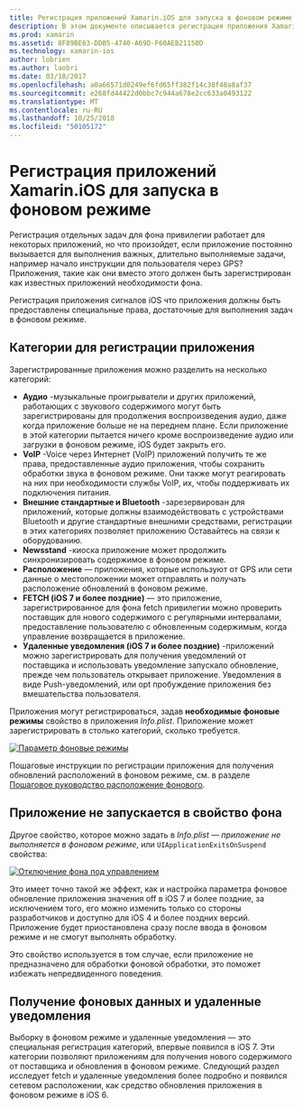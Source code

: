 ```yaml
---
title: Регистрация приложений Xamarin.iOS для запуска в фоновом режиме
description: В этом документе описывается регистрация приложения Xamarin.iOS для выполнения в фоновом режиме. В нем описывается аудио приложения, VoIP приложения, внешних стандартные и bluetooth и многое другое.
ms.prod: xamarin
ms.assetid: 8F89BE63-DDB5-4740-A69D-F60AEB21150D
ms.technology: xamarin-ios
author: lobrien
ms.author: laobri
ms.date: 03/18/2017
ms.openlocfilehash: a0a66571d0249ef6fd65ff382f14c38f48a8af37
ms.sourcegitcommit: e268fd44422d0bbc7c944a678e2cc633a0493122
ms.translationtype: MT
ms.contentlocale: ru-RU
ms.lasthandoff: 10/25/2018
ms.locfileid: "50105172"
---
```

# <a name="registering-xamarinios-apps-to-run-in-the-background"></a>Регистрация приложений Xamarin.iOS для запуска в фоновом режиме

Регистрация отдельных задач для фона привилегии работает для некоторых приложений, но что произойдет, если приложение постоянно вызывается для выполнения важных, длительно выполняемые задачи, например начало инструкции для пользователя через GPS? Приложения, такие как они вместо этого должен быть зарегистрирован как известных приложений необходимости фона.

Регистрация приложения сигналов iOS что приложения должны быть предоставлены специальные права, достаточные для выполнения задач в фоновом режиме.

## <a name="application-registration-categories"></a>Категории для регистрации приложения

Зарегистрированные приложения можно разделить на несколько категорий:

-  **Аудио** -музыкальные проигрыватели и других приложений, работающих с звукового содержимого могут быть зарегистрированы для продолжения воспроизведения аудио, даже когда приложение больше не на переднем плане. Если приложение в этой категории пытается ничего кроме воспроизведение аудио или загрузки в фоновом режиме, iOS будет закрыть его.
-  **VoIP** -Voice через Интернет (VoIP) приложений получить те же права, предоставленные аудио приложения, чтобы сохранить обработки звука в фоновом режиме. Они также могут реагировать на них при необходимости службы VoIP, их, чтобы поддерживать их подключения питания.
-  **Внешние стандартные и Bluetooth** -зарезервирован для приложений, которые должны взаимодействовать с устройствами Bluetooth и другие стандартные внешними средствами, регистрации в этих категориях позволяет приложению Оставайтесь на связи к оборудованию.
-  **Newsstand** -киоска приложение может продолжить синхронизировать содержимое в фоновом режиме.
-  **Расположение** — приложения, которые используют от GPS или сети данные о местоположении может отправлять и получать расположение обновлений в фоновом режиме.
-  **FETCH (iOS 7 и более поздние)** — это приложение, зарегистрированное для фона fetch привилегии можно проверить поставщик для нового содержимого с регулярными интервалами, предоставление пользователю с обновленным содержимым, когда управление возвращается в приложение.
-  **Удаленные уведомления (iOS 7 и более поздние)** -приложений можно зарегистрировать для получения уведомлений от поставщика и использовать уведомление запускало обновление, прежде чем пользователь открывает приложение. Уведомления в виде Push-уведомлений, или opt пробуждение приложения без вмешательства пользователя.


Приложения могут регистрироваться, задав **необходимые фоновые режимы** свойство в приложения *Info.plist*. Приложение может зарегистрировать в столько категорий, сколько требуется.

 [![](registering-applications-to-run-in-background-images/bgmodes.png "Параметр фоновые режимы")](registering-applications-to-run-in-background-images/bgmodes.png#lightbox)

Пошаговые инструкции по регистрации приложения для получения обновлений расположений в фоновом режиме, см. в разделе [Пошаговое руководство расположение фонового](~/ios/app-fundamentals/backgrounding/ios-backgrounding-walkthroughs/location-walkthrough.md).

## <a name="application-does-not-run-in-background-property"></a>Приложение не запускается в свойство фона

Другое свойство, которое можно задать в *Info.plist* — *приложение не выполняется в фоновом режиме*, или `UIApplicationExitsOnSuspend` свойства:

 [![](registering-applications-to-run-in-background-images/plist.png "Отключение фона под управлением")](registering-applications-to-run-in-background-images/plist.png#lightbox)

Это имеет точно такой же эффект, как и настройка параметра фоновое обновление приложения значения off в iOS 7 и более поздние, за исключением того, его можно изменить только со стороны разработчиков и доступно для iOS 4 и более поздних версий. Приложение будет приостановлена сразу после ввода в фоновом режиме и не смогут выполнять обработку.

Это свойство используется в том случае, если приложение не предназначено для обработки фоновой обработки, это поможет избежать непредвиденного поведения.

## <a name="background-fetch-and-remote-notifications"></a>Получение фоновых данных и удаленные уведомления

Выборку в фоновом режиме и удаленные уведомления — это специальная регистрация категорий, впервые появился в iOS 7. Эти категории позволяют приложениям для получения нового содержимого от поставщика и обновления в фоновом режиме. Следующий раздел исследует fetch и удаленные уведомления более подробно и появился сетевом расположении, как средство обновления приложения в фоновом режиме в iOS 6.
